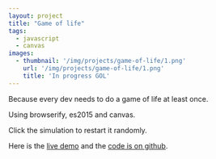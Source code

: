 ```yaml
---
layout: project
title: "Game of life"
tags:
  - javascript
  - canvas
images:
  - thumbnail: '/img/projects/game-of-life/1.png'
    url: '/img/projects/game-of-life/1.png'
    title: 'In progress GOL'
---
```


Because every dev needs to do a game of life at least once.

Using browserify, es2015 and canvas.

Click the simulation to restart it randomly.

Here is the [live demo][demo] and the [code is on github][code].

[demo]: https://chimeces.com/gol
[code]: https://github.com/joakin/gol
